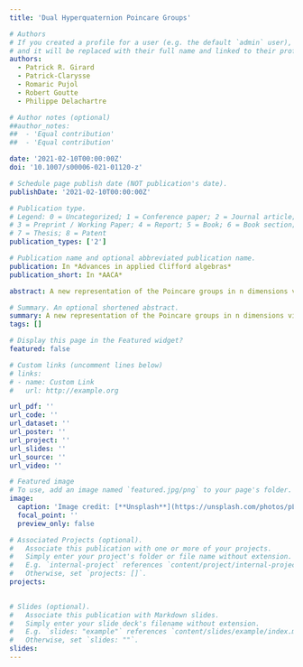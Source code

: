 ```yaml
---
title: 'Dual Hyperquaternion Poincare Groups'

# Authors
# If you created a profile for a user (e.g. the default `admin` user), write the username (folder name) here
# and it will be replaced with their full name and linked to their profile.
authors:
  - Patrick R. Girard 
  - Patrick-Clarysse
  - Romaric Pujol
  - Robert Goutte 
  - Philippe Delachartre 

# Author notes (optional)
##author_notes:
##  - 'Equal contribution'
##  - 'Equal contribution'

date: '2021-02-10T00:00:00Z'
doi: '10.1007/s00006-021-01120-z'

# Schedule page publish date (NOT publication's date).
publishDate: '2021-02-10T00:00:00Z'

# Publication type.
# Legend: 0 = Uncategorized; 1 = Conference paper; 2 = Journal article;
# 3 = Preprint / Working Paper; 4 = Report; 5 = Book; 6 = Book section;
# 7 = Thesis; 8 = Patent
publication_types: ['2']

# Publication name and optional abbreviated publication name.
publication: In *Advances in applied Clifford algebras*
publication_short: In *AACA*

abstract: A new representation of the Poincare groups in n dimensions via dual hyperquaternions is developed, hyperquaternions being defined as a tensor product of quaternion algebras (or a subalgebra thereof). This formalism yields a uniquely defined product and simple expressions of the Poincare generators, with immediate physical meaning, revealing the algebraic structure independently of matrices or operators. An extended multivector calculus is introduced (allowing a possible sign change of the metric or of the exterior product). The Poincare groups are formulated as a dual extension of hyperquaternion pseudo-orthogonal groups. The canonical decomposition and the invariants are discussed. As concrete example, the 4D Poincare group is examined together with a numerical application. Finally, the hyperquaternion representation is compared to the quantum mechanical one. Potential applications include in particular, moving reference frames and computer graphics.

# Summary. An optional shortened abstract.
summary: A new representation of the Poincare groups in n dimensions via dual hyperquaternions is developed, hyperquaternions being defined as a tensor product of quaternion algebras (or a subalgebra thereof).
tags: []

# Display this page in the Featured widget?
featured: false

# Custom links (uncomment lines below)
# links:
# - name: Custom Link
#   url: http://example.org

url_pdf: ''
url_code: ''
url_dataset: ''
url_poster: ''
url_project: ''
url_slides: ''
url_source: ''
url_video: ''

# Featured image
# To use, add an image named `featured.jpg/png` to your page's folder.
image:
  caption: 'Image credit: [**Unsplash**](https://unsplash.com/photos/pLCdAaMFLTE)'
  focal_point: ''
  preview_only: false

# Associated Projects (optional).
#   Associate this publication with one or more of your projects.
#   Simply enter your project's folder or file name without extension.
#   E.g. `internal-project` references `content/project/internal-project/index.md`.
#   Otherwise, set `projects: []`.
projects:
 

# Slides (optional).
#   Associate this publication with Markdown slides.
#   Simply enter your slide deck's filename without extension.
#   E.g. `slides: "example"` references `content/slides/example/index.md`.
#   Otherwise, set `slides: ""`.
slides: 
---
```

<div style='display: none'>
{{% callout note %}}
Click the _Cite_ button above to demo the feature to enable visitors to import publication metadata into their reference management software.
{{% /callout %}}

{{% callout note %}}
Create your slides in Markdown - click the _Slides_ button to check out the example.
{{% /callout %}}

Supplementary notes can be added here, including [code, math, and images](https://wowchemy.com/docs/writing-markdown-latex/).
<div style='display: none'>